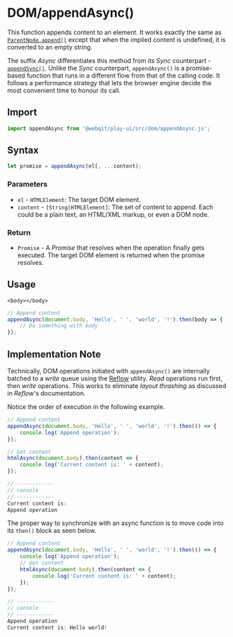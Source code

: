 # DOM/appendAsync\(\)

This function appends content to an element. It works exactly the same as [`ParentNode.append()`](https://developer.mozilla.org/en-US/docs/Web/API/ParentNode/append) except that when the implied content is undefined, it is converted to an empty string.

The suffix _Async_ differentiates this method from its _Sync_ counterpart - [`appendSync()`](../appendsync). Unlike the _Sync_ counterpart, `appendAsync()` is a promise-based function that runs in a different flow from that of the calling code. It follows a performance strategy that lets the browser engine decide the most convenient time to honour its call.

## Import

```javascript
import appendAsync from '@webqit/play-ui/src/dom/appendAsync.js';
```

## Syntax

```javascript
let promise = appendAsync(el[, ...content);
```

### Parameters

* `el` - `HTMLElement`: The target DOM element.
* `content` - `[String|HTMLElement]`: The set of content to append. Each could be a plain text, an HTML/XML markup, or even a DOM node.

### Return

* `Promise` - A _Promise_ that resolves when the operation finally gets executed. The target DOM element is returned when the promise resolves.

## Usage

```markup
<body></body>
```

```javascript
// Append content
appendAsync(document.body, 'Hello', ' ', 'world', '!').then(body => {
    // Do something with body
});
```

## Implementation Note

Technically, DOM operations initiated with `appendAsync()` are internally batched to a _write_ queue using the [Reflow](../../reflow) utility. _Read_ operations run first, then _write_ operations. This works to eliminate _layout thrashing_ as discussed in _Reflow_'s documentation.

Notice the order of execution in the following example.

```javascript
// Append content
appendAsync(document.body, 'Hello', ' ', 'world', '!').then(() => {
    console.log('Append operation');
});

// Get content
htmlAsync(document.body).then(content => {
    console.log('Current content is: ' + content);
});

// ------------
// console
// ------------
Current content is: 
Append operation
```

The proper way to synchronize with an async function is to move code into its `then()` block as seen below.

```javascript
// Append content
appendAsync(document.body, 'Hello', ' ', 'world', '!').then(() => {
    console.log('Append operation');
    // Get content
    htmlAsync(document.body).then(content => {
        console.log('Current content is: ' + content);
    });
});

// ------------
// console
// ------------
Append operation
Current content is: Hello world!
```

